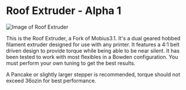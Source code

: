 # Roof Extruder - Alpha 1

![Image of Roof Extruder](https://github.com/volcom8190/Roof-Extruder/blob/master/Renders/Roof_Extruder_Render_11-09-2019a.JPG?raw=true)

This is the Roof Extruder, a Fork of Mobius3.1. It's a dual geared hobbed filament extruder designed for use with any printer. It features a 4:1 belt driven design to provide torque while being able to be near silent.  It has been tested to work with most flexibles in a Bowden configuration. You must perform your own tuning to get the best results.

A Pancake or slightly larger stepper is recommended, torque should not exceed 36ozin for best performance.